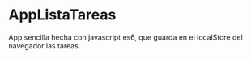 # AppListaTareas
App sencilla hecha con javascript es6, que guarda en el localStore del navegador las tareas.
